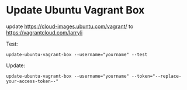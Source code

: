 Update Ubuntu Vagrant Box
=========================

update https://cloud-images.ubuntu.com/vagrant/ to https://vagrantcloud.com/larryli

Test:

	update-ubuntu-vagrant-box --username="yourname" --test

Update:

	update-ubuntu-vagrant-box --username="yourname" --token="--replace-your-access-token--"


